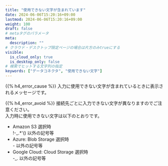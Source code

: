 ```yaml
---
title: "使用できない文字が含まれています"
date: 2024-06-06T15:20:16+09:00
lastmod: 2024-06-06T15:20:16+09:00
weight: 100
draft: false
# metaタグのパラメータ
meta:
  description: ""
# クラウド・デスクトップ限定ページの場合は片方のみtrueにする
visible:
  is_cloud_only: true
  is_desktop_only: false
# 検索でヒットする文字列の指定
keywords: ["データコネクタ", "使用できない文字"]
---
```


{{% h4_error_cause %}}
入力に使用できない文字が含まれているときに表示されるメッセージです。  

{{% h4_error_avoid %}}
接続先ごとに入力できない文字が異なりますのでご注意ください。  
入力時に使用できない文字は以下のとおりです。  
  
- Amazon S3 選択時  
  !-_.*\'() 以外の記号等  
- Azure: Blob Storage 選択時  
  \- 以外の記号等  
- Google Cloud: Cloud Storage 選択時  
  \-_. 以外の記号等  
